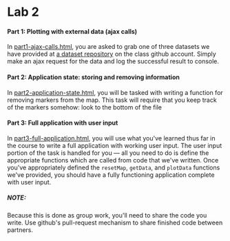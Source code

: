 # Lab 2

#### Part 1: Plotting with external data (ajax calls)

In [part1-ajax-calls.html](js/part1-ajax-calls.js), you are asked to grab
one of three datasets we have provided at [a dataset
repository](https://github.com/CPLN690-MUSA610/datasets) on the class
github account. Simply make an ajax request for the data and log the
successful result to console.


#### Part 2: Application state: storing and removing information

In [part2-application-state.html](js/part2-app-state.js), you will be
tasked with writing a function  for removing markers from the map.
This task will require that you keep track of the markers somehow:
look to the bottom of the file

#### Part 3: Full application with user input

In [part3-full-application.html](js/part3-application.js), you will use
what you've learned thus far in the course to write a full application
with working user input. The user input portion of the task is handled
for you — all you need to do is define the appropriate functions which
are called from code that we've written. Once you've appropriately
defined the `resetMap`, `getData`, and `plotData` functions we've
provided, you should have a fully functioning application complete with
user input.

##### NOTE:

Because this is done as group work, you'll need to share the code you
write. Use github's pull-request mechanism to share finished code
between partners.
